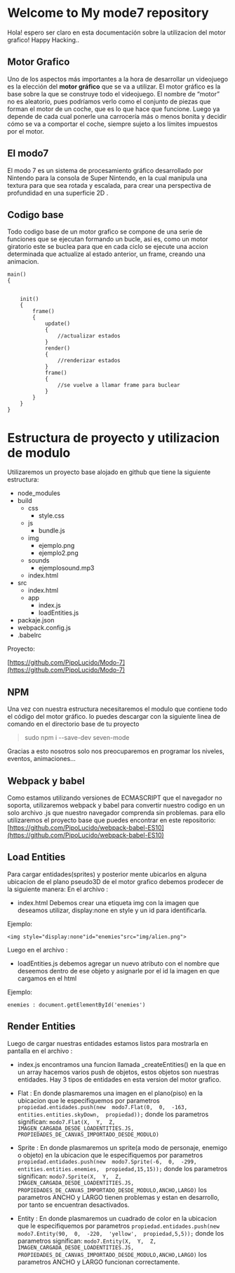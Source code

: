 # Welcome to My mode7 repository
Hola! espero ser claro en esta documentación sobre la utilizacion del motor grafico! Happy Hacking.. 

## Motor Grafico
Uno de los aspectos más importantes a la hora de desarrollar un videojuego es la elección del **motor gráfico** que se va a utilizar. El motor gráfico es la base sobre la que se construye todo el videojuego. El nombre de “motor” no es aleatorio, pues podríamos verlo como el conjunto de piezas que forman el motor de un coche, que es lo que hace que funcione. Luego ya depende de cada cual ponerle una carrocería más o menos bonita y decidir cómo se va a comportar el coche, siempre sujeto a los límites impuestos por el motor.

## El modo7

El modo 7 es un sistema de procesamiento gráfico desarrollado por Nintendo para la consola de Super Nintendo, en la cual manipula una textura para que sea rotada y escalada, para crear una perspectiva de profundidad en una superficie 2D .
## Codigo base

Todo codigo base de un motor grafico se compone de una serie de funciones que se ejecutan formando un bucle, asi es, como un motor giratorio este se buclea para que en cada ciclo se ejecute una accion determinada que actualize al estado anterior, un frame, creando una animacion.

    main()
    {
		
		
		init()
		{
			frame()
			{
				update()
				{
					//actualizar estados
				}
				render()
				{
					//renderizar estados
				}
				frame()
				{
					//se vuelve a llamar frame para buclear
				}
			}	
		}
    }


# Estructura de proyecto y utilizacion de modulo
Utilizaremos un proyecto base alojado en github que tiene la siguiente estructura:
+ node_modules
 + build
	 + css
		 + style.css
	 + js
		 + bundle.js
	 + img
		 + ejemplo.png
		 + ejemplo2.png
	 + sounds
		 + ejemplosound.mp3  
	 + index.html    
+ src
	+ index.html  
	+ app
		+ index.js
		+ loadEntities.js
+ packaje.json
+ webpack.config.js
+ .babelrc

Proyecto:

[https://github.com/PipoLucido/Modo-7](https://github.com/PipoLucido/Modo-7)

## NPM

Una vez con nuestra estructura necesitaremos el modulo que contiene todo el código del motor gráfico.  lo puedes descargar con la siguiente linea de comando en el directorio base de tu proyecto

>sudo npm i --save-dev seven-mode

Gracias a esto nosotros solo nos preocuparemos en programar los niveles, eventos, animaciones...


## Webpack y babel

Como estamos utilizando versiones de ECMASCRIPT que el navegador no soporta, utilizaremos webpack y babel para convertir nuestro codigo en un solo archivo .js que nuestro navegador comprenda sin problemas. para ello utilizaremos el proyecto base que puedes encontrar en este repositorio:
[https://github.com/PipoLucido/webpack-babel-ES10](https://github.com/PipoLucido/webpack-babel-ES10)


## Load Entities

Para cargar entidades(sprites) y posterior mente ubicarlos en alguna ubicacion de el plano pseudo3D de el motor grafico debemos prodecer de la siguiente manera:
En el archivo :
+ index.html 
		Debemos crear una etiqueta img con la imagen que deseamos utilizar, display:none en style y un id para identificarla. 
	
Ejemplo:
		

`<img style="display:none"id="enemies"src="img/alien.png">`

Luego en el archivo :
+ loadEntities.js
debemos agregar un nuevo atributo con el nombre que deseemos dentro de ese objeto y asignarle por el id la imagen en que cargamos en el html

Ejemplo:

`enemies : document.getElementById('enemies')`

## Render Entities

Luego de cargar nuestras entidades estamos listos para mostrarla en pantalla 
en el archivo :
+ index.js
encontramos una funcion llamada _createEntities() en la que en un array hacemos varios push de objetos, estos objetos son nuestras entidades.
Hay 3 tipos de entidades en esta version del motor grafico. 

+ Flat : En donde plasmaremos una imagen en el plano(piso) en la ubicacion que le especifiquemos por parametros
 `propiedad.entidades.push(new  modo7.Flat(0,  0,  -163,  entities.entities.skyDown,  propiedad));`
 donde los parametros significan:
  `modo7.Flat(X,  Y,  Z,  IMAGEN_CARGADA_DESDE_LOADENTITIES.JS,  PROPIEDADES_DE_CANVAS_IMPORTADO_DESDE_MODULO)`

+ Sprite : En donde plasmaremos un sprite(a modo de personaje, enemigo o objeto) en la ubicacion que le especifiquemos por parametros
 `propiedad.entidades.push(new  modo7.Sprite(-6,  0,  -299,  entities.entities.enemies,  propiedad,15,15));`
 donde los parametros significan:
  `modo7.Sprite(X,  Y,  Z,  IMAGEN_CARGADA_DESDE_LOADENTITIES.JS,  PROPIEDADES_DE_CANVAS_IMPORTADO_DESDE_MODULO,ANCHO,LARGO)`
 los parametros ANCHO y LARGO tienen problemas y estan en desarrollo, por tanto se encuentran desactivados.
 
+ Entity : En donde plasmaremos un cuadrado de color en la ubicacion que le especifiquemos por parametros
 `propiedad.entidades.push(new  modo7.Entity(90,  0,  -220,  'yellow',  propiedad,5,5));`
 donde los parametros significan:
  `modo7.Entity(X,  Y,  Z,  IMAGEN_CARGADA_DESDE_LOADENTITIES.JS,  PROPIEDADES_DE_CANVAS_IMPORTADO_DESDE_MODULO,ANCHO,LARGO)`
   los parametros ANCHO y LARGO funcionan correctamente.
